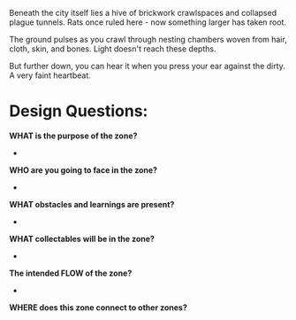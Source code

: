 
Beneath the city itself lies a hive of brickwork crawlspaces and collapsed plague tunnels. Rats once ruled here - now something larger has taken root.

The ground pulses as you crawl through nesting chambers woven from hair, cloth, skin, and bones. Light doesn't reach these depths.

But further down, you can hear it when you press your ear against the dirty. A very faint heartbeat.


# Design Questions:

**WHAT is the purpose of the zone?**

- 


**WHO are you going to face in the zone?**

- 


**WHAT obstacles and learnings are present?**

- 


**WHAT collectables will be in the zone?**

- 


**The intended FLOW of the zone?**

- 


**WHERE does this zone connect to other zones?**